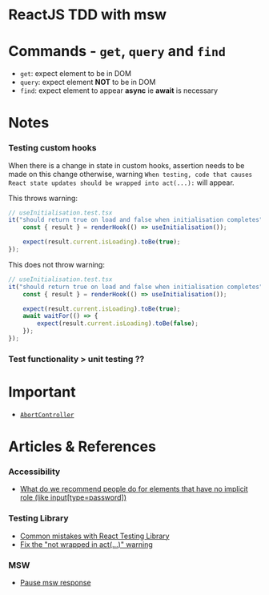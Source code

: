 # ReactJS TDD with msw

# Commands - `get`, `query` and `find`

- `get`: expect element to be in DOM
- `query`: expect element **NOT** to be in DOM
- `find`: expect element to appear **async** ie **await** is necessary

# Notes

### Testing custom hooks

When there is a change in state in custom hooks, assertion needs to be made on this change otherwise, warning `When testing, code that causes React state updates should be wrapped into act(...):` will appear.

This throws warning:

```ts
// useInitialisation.test.tsx
it("should return true on load and false when initialisation completes", async () => {
    const { result } = renderHook(() => useInitialisation());

    expect(result.current.isLoading).toBe(true);
});
```

This does not throw warning:

```ts
// useInitialisation.test.tsx
it("should return true on load and false when initialisation completes", async () => {
    const { result } = renderHook(() => useInitialisation());

    expect(result.current.isLoading).toBe(true);
    await waitFor(() => {
        expect(result.current.isLoading).toBe(false);
    });
});
```

### Test functionality > unit testing ??

<!-- Testing functionality of the main component instead of unit testing smaller components since tests on main component should already have covered the funtionality of the smaller components. Smaller components does not just refer to `jsx`, it also refers to custom hooks or contexts. -->

# Important

- [`AbortController`](https://axios-http.com/docs/cancellation)

# Articles & References

### Accessibility
- [What do we recommend people do for elements that have no implicit role (like input[type=password])](https://github.com/testing-library/dom-testing-library/issues/567)

### Testing Library
- [Common mistakes with React Testing Library](https://kentcdodds.com/blog/common-mistakes-with-react-testing-library)
- [Fix the "not wrapped in act(...)" warning](https://kentcdodds.com/blog/fix-the-not-wrapped-in-act-warning)

### MSW
- [Pause msw response](https://stackoverflow.com/questions/71182668/how-to-pause-the-mock-service-worker-for-testing-the-intermediate-state-in-reac)